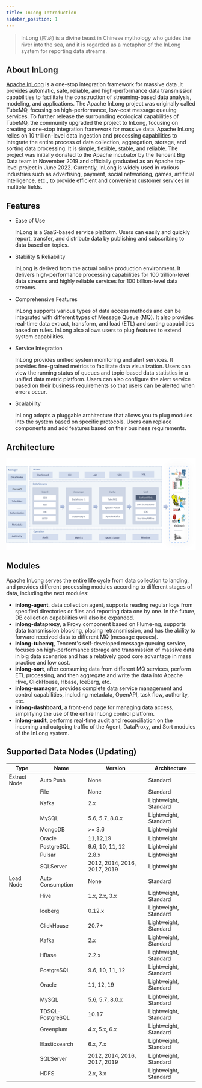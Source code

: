 ```yaml
---
title: InLong Introduction
sidebar_position: 1
---
```


> InLong (应龙) is a divine beast in Chinese mythology who guides the river into the sea, 
> and it is regarded as a metaphor of the InLong system for reporting data streams.

## About InLong
[Apache InLong](https://inlong.apache.org) is a one-stop integration framework for massive data ,it provides automatic, safe, reliable, and high-performance data transmission capabilities to 
facilitate the construction of streaming-based data analysis, modeling, and applications. The Apache InLong project was originally called TubeMQ, focusing on high-performance, 
low-cost message queuing services. To further release the surrounding ecological capabilities of TubeMQ, the community upgraded the project to InLong, focusing on creating a one-stop integration framework for massive data. 
Apache InLong relies on 10 trillion-level data ingestion and processing capabilities to integrate the entire process of data collection, aggregation, storage, and sorting data processing. It is simple, flexible, stable, and reliable.
The project was initially donated to the Apache incubator by the Tencent Big Data team in November 2019 and officially graduated as an Apache top-level project in June 2022. Currently, InLong is widely used in various industries such as advertising, 
payment, social networking, games, artificial intelligence, etc., to provide efficient and convenient customer services in multiple fields.

## Features
- Ease of Use

  InLong is a SaaS-based service platform. Users can easily and quickly report, transfer, and distribute data by publishing and subscribing to data based on topics.

- Stability & Reliability

  InLong is derived from the actual online production environment. It delivers high-performance processing capabilities for 100 trillion-level data streams and highly reliable services for 100 billion-level data streams.

- Comprehensive Features

  InLong supports various types of data access methods and can be integrated with different types of Message Queue (MQ). It also provides real-time data extract, transform, and load (ETL) and sorting capabilities based on rules. InLong also allows users to plug features to extend system capabilities.

- Service Integration

  InLong provides unified system monitoring and alert services. It provides fine-grained metrics to facilitate data visualization. Users can view the running status of queues and topic-based data statistics in a unified data metric platform. Users can also configure the alert service based on their business requirements so that users can be alerted when errors occur.

- Scalability

  InLong adopts a pluggable architecture that allows you to plug modules into the system based on specific protocols. Users can replace components and add features based on their business requirements.

## Architecture
<img src="/img/inlong-structure-en.png" align="center" alt="Apache InLong"/>

## Modules
Apache InLong serves the entire life cycle from data collection to landing,  and provides different processing modules according to different stages of data,  including the next modules:

- **inlong-agent**,  data collection agent, supports reading regular logs from specified directories or files and reporting data one by one.  In the future,  DB collection capabilities will also be expanded.
- **inlong-dataproxy**,  a Proxy component based on Flume-ng,  supports data transmission blocking,  placing retransmission, and has the ability to forward received data to different MQ (message queues).
- **inlong-tubemq**,  Tencent's self-developed message queuing service,  focuses on high-performance storage and transmission of massive data in big data scenarios and has a relatively good core advantage in mass practice and low cost.
- **inlong-sort**,  after consuming data from different MQ services,  perform ETL processing,  and then aggregate and write the data into Apache Hive, ClickHouse,  Hbase,  IceBerg,  etc.
- **inlong-manager**, provides complete data service management and control capabilities,  including metadata,  OpenAPI,  task flow,  authority,  etc.
- **inlong-dashboard**, a front-end page for managing data access,  simplifying the use of the entire InLong control platform.
- **inlong-audit**, performs real-time audit and reconciliation on the incoming and outgoing traffic of the Agent, DataProxy, and Sort modules of the InLong system.

## Supported Data Nodes (Updating)
| Type         | Name              | Version                      | Architecture          |
|--------------|-------------------|------------------------------|-----------------------|
| Extract Node | Auto Push         | None                         | Standard              |
|              | File              | None                         | Standard              |
|              | Kafka             | 2.x                          | Lightweight, Standard |
|              | MySQL             | 5.6, 5.7, 8.0.x              | Lightweight, Standard |
|              | MongoDB           | >= 3.6                       | Lightweight           |
|              | Oracle            | 11,12,19                     | Lightweight           |
|              | PostgreSQL        | 9.6, 10, 11, 12              | Lightweight           |
|              | Pulsar            | 2.8.x                        | Lightweight           |
|              | SQLServer         | 2012, 2014, 2016, 2017, 2019 | Lightweight           |
| Load Node    | Auto Consumption  | None                         | Standard              |
|              | Hive              | 1.x, 2.x, 3.x                | Lightweight, Standard |
|              | Iceberg           | 0.12.x                       | Lightweight, Standard |
|              | ClickHouse        | 20.7+                        | Lightweight, Standard |
|              | Kafka             | 2.x                          | Lightweight, Standard |
|              | HBase             | 2.2.x                        | Lightweight, Standard |
|              | PostgreSQL        | 9.6, 10, 11, 12              | Lightweight, Standard |
|              | Oracle            | 11, 12, 19                   | Lightweight, Standard |
|              | MySQL             | 5.6, 5.7, 8.0.x              | Lightweight, Standard |
|              | TDSQL-PostgreSQL  | 10.17                        | Lightweight, Standard |
|              | Greenplum         | 4.x, 5.x, 6.x                | Lightweight, Standard |
|              | Elasticsearch     | 6.x, 7.x                     | Lightweight, Standard |
|              | SQLServer         | 2012, 2014, 2016, 2017, 2019 | Lightweight, Standard |
|              | HDFS              | 2.x, 3.x                     | Lightweight, Standard |
